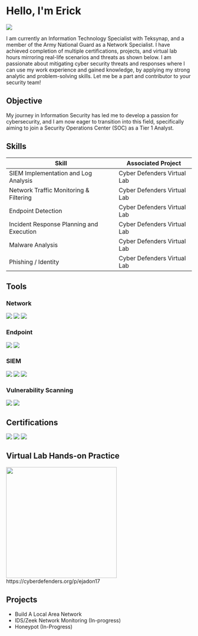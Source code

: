 # Hello, I'm Erick 
<a href="https://linkedin.com/in/erickslinked24"><img src="https://img.shields.io/badge/-LinkedIn-0072b1?&style=for-the-badge&logo=linkedin&logoColor=white" /></a>

I am currently an Information Technology Specialist with Teksynap, and a member of the Army National Guard as a Network Specialist. I have achieved completion of multiple certifications, projects, and virtual lab hours mirroring real-life scenarios and threats as shown below. I am passionate about mitigating cyber security threats and responses where I can use my work experience and gained knowledge, by applying my strong analytic and problem-solving skills. Let me be a part and contributor to your security team! 

## Objective

My journey in Information Security has led me to develop a passion for cybersecurity, and I am now eager to transition into this field, specifically aiming to join a Security Operations Center (SOC) as a Tier 1 Analyst.

## Skills

| Skill                                         | Associated Project         |
|-----------------------------------------------|----------------------------|
| SIEM Implementation and Log Analysis          | Cyber Defenders Virtual Lab|
| Network Traffic Monitoring & Filtering        | Cyber Defenders Virtual Lab|
| Endpoint Detection                            | Cyber Defenders Virtual Lab|
| Incident Response Planning and Execution      | Cyber Defenders Virtual Lab|
| Malware Analysis                              | Cyber Defenders Virtual Lab|
| Phishing / Identity                           | Cyber Defenders Virtual Lab|

## Tools

### Network
<div>
    <img src="https://img.shields.io/badge/-Wireshark-1679A7?&style=for-the-badge&logo=Wireshark&logoColor=white" />
    <img src="https://img.shields.io/badge/-Suricata-EF3B2D?&style=for-the-badge&logo=Suricata&logoColor=white" />
    <img src="https://img.shields.io/badge/-Zeek-777BB4?&style=for-the-badge&logo=Zeek&logoColor=white" />
</div>

### Endpoint
<div>
    <img src="https://img.shields.io/badge/-Microsoft_Defender_for_Endpoint-00A4EF?&style=for-the-badge&logo=Microsoft&logoColor=white" />
    <img src="https://img.shields.io/badge/-Velociraptor-4B275F?&style=for-the-badge&logo=Velociraptor&logoColor=white" />
</div>

### SIEM
<div>
    <img src="https://img.shields.io/badge/-Microsoft_Sentinel-0078D4?&style=for-the-badge&logo=Microsoft&logoColor=white" />
    <img src="https://img.shields.io/badge/-Splunk-000000?&style=for-the-badge&logo=Splunk&logoColor=white" />
    <img src="https://img.shields.io/badge/-Elastic-005571?&style=for-the-badge&logo=Elastic&logoColor=white" />
</div>

### Vulnerability Scanning
</div>
    <img src="https://img.shields.io/badge/tenable%20nessus-lightblue?style=for-the-badge&logoSize=auto" />
    <img src="https://img.shields.io/badge/NMAP-blue?style=for-the-badge&logoSize=auto" />

## Certifications
<div>
<img src="https://img.shields.io/badge/-Security%2B-FF0000?&style=for-the-badge&logo=CompTIA&logoColor=white" />
<img src="https://img.shields.io/badge/C%7CEH-black?style=for-the-badge&logoSize=auto&color=red" />
<img src="https://img.shields.io/badge/WOSS-blue?style=for-the-badge&logoSize=auto" />
</div>

## Virtual Lab Hands-on Practice
<div>
<img src="https://cyberdefenders-storage.s3.me-central-1.amazonaws.com/profile-badges/ejadon17.png" width="300" /> https://cyberdefenders.org/p/ejadon17

## Projects
- Build A Local Area Network 
- IDS/Zeek Network Monitoring (In-progress)
- Honeypot (In-Progress) 
